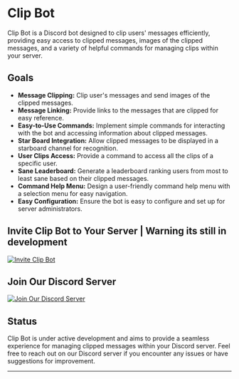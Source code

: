 # Clip Bot

Clip Bot is a Discord bot designed to clip users' messages efficiently, providing easy access to clipped messages, images of the clipped messages, and a variety of helpful commands for managing clips within your server.

## Goals
- **Message Clipping:** Clip user's messages and send images of the clipped messages.
- **Message Linking:** Provide links to the messages that are clipped for easy reference.
- **Easy-to-Use Commands:** Implement simple commands for interacting with the bot and accessing information about clipped messages.
- **Star Board Integration:** Allow clipped messages to be displayed in a starboard channel for recognition.
- **User Clips Access:** Provide a command to access all the clips of a specific user.
- **Sane Leaderboard:** Generate a leaderboard ranking users from most to least sane based on their clipped messages.
- **Command Help Menu:** Design a user-friendly command help menu with a selection menu for easy navigation.
- **Easy Configuration:** Ensure the bot is easy to configure and set up for server administrators.

## Invite Clip Bot to Your Server | Warning its still in development
[![Invite Clip Bot](https://img.shields.io/badge/Invite-Clip_Bot-blue?style=for-the-badge)](https://discord.com/oauth2/authorize?client_id=1226365381527081020&permissions=2147601600&scope=bot)

## Join Our Discord Server
[![Join Our Discord Server](https://img.shields.io/badge/Join-Discord_Server-blue?style=for-the-badge)](https://discord.gg/mm5738HDxH)

## Status
Clip Bot is under active development and aims to provide a seamless experience for managing clipped messages within your Discord server. Feel free to reach out on our Discord server if you encounter any issues or have suggestions for improvement.

---

